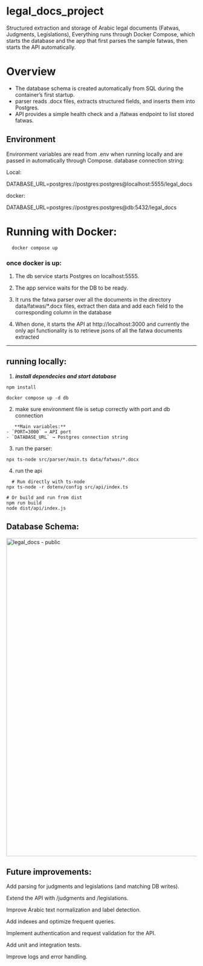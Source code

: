 # legal_docs_project

Structured extraction and storage of Arabic legal documents (Fatwas, Judgments, Legislations), Everything runs through Docker Compose, which starts the database and the app that first parses the sample fatwas, then starts the API automatically.

# Overview

  - The database schema is created automatically from SQL during the container’s first startup.
  - parser reads .docx files, extracts structured fields, and inserts them into Postgres.
  - API provides a simple health check and a /fatwas endpoint to list stored fatwas.

## Environment
Environment variables are read from .env when running locally and are passed in automatically through Compose.
database connection string:

  Local:
  
  DATABASE_URL=postgres://postgres:postgres@localhost:5555/legal_docs

  docker:
  
  DATABASE_URL=postgres://postgres:postgres@db:5432/legal_docs  

# Running with Docker:

```
  docker compose up
```

### once docker is up:

1. The db service starts Postgres on localhost:5555.

2. The app service waits for the DB to be ready.

3. It runs the fatwa parser over all the documents in the directory data/fatwas/*.docx files, extract then data and add each field to the corresponding column in the database

4. When done, it starts the API at http://localhost:3000 and currently the only api functionality is to retrieve jsons of all the fatwa documents extracted

---------------------------------

## running locally:

1. ***install dependecies and start database*** 

```
npm install

docker compose up -d db
```
2. make sure environment file is setup correctly with port and db connection
```
   **Main variables:**
- `PORT=3000` → API port  
- `DATABASE_URL` → Postgres connection string  
```

3. run the parser:

````
npx ts-node src/parser/main.ts data/fatwas/*.docx
````
4. run the api 
```
  # Run directly with ts-node
npx ts-node -r dotenv/config src/api/index.ts

# Or build and run from dist
npm run build
node dist/api/index.js

```

## Database Schema:

<img width="561" height="842" alt="legal_docs - public" src="https://github.com/user-attachments/assets/f8e2e849-f543-4fd5-bce8-d1e77a6056ff" />

## Future improvements: 

Add parsing for judgments and legislations (and matching DB writes).

Extend the API with /judgments and /legislations.

Improve Arabic text normalization and label detection.

Add indexes and optimize frequent queries.

Implement authentication and request validation for the API.

Add unit and integration tests.

Improve logs and error handling.


